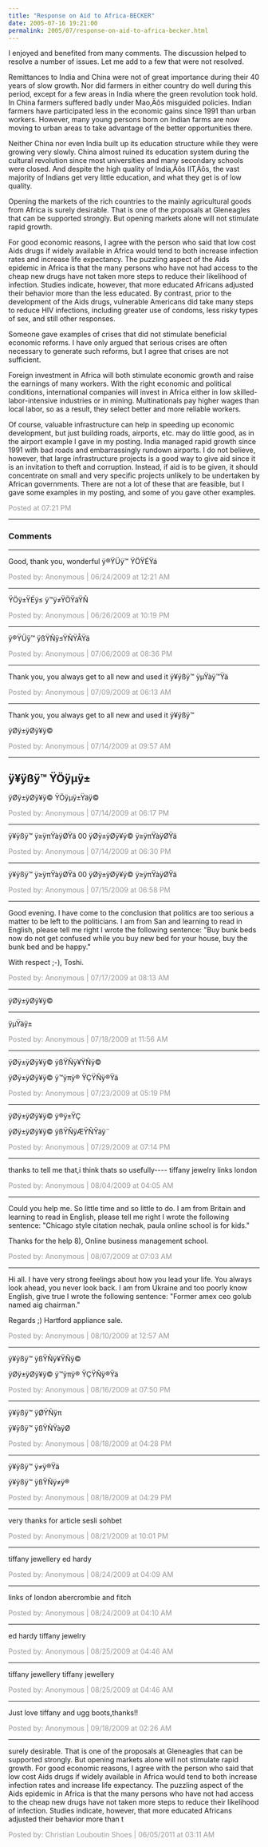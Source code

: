 ```yaml
---
title: "Response on Aid to Africa-BECKER"
date: 2005-07-16 19:21:00
permalink: 2005/07/response-on-aid-to-africa-becker.html
---
```

I enjoyed and benefited from many comments. The discussion helped to resolve a number of issues. Let me add to a few that were not resolved.

Remittances to India and China were not of great importance during their 40 years of slow growth. Nor did farmers in either country do well during this period, except for a few areas in India where the green revolution took hold. In China farmers suffered badly under Mao‚Äôs misguided policies. Indian farmers have participated less in the economic gains since 1991 than urban workers. However, many young persons born on Indian farms are now moving to urban areas to take advantage of the better opportunities there.

Neither China nor even India built up its education structure while they were growing very slowly. China almost ruined its education system during the cultural revolution since most universities and many secondary schools were closed. And despite the high quality of India‚Äôs IIT‚Äôs, the vast majority of Indians get very little education, and what they get is of low quality.

Opening the markets of the rich countries to the mainly agricultural goods from Africa is surely desirable. That is one of the proposals at Gleneagles that can be supported strongly. But opening markets alone will not stimulate rapid growth.  

For good economic reasons, I agree with the person who said that low cost Aids drugs if widely available in Africa would tend to both increase infection rates and increase life expectancy. The puzzling aspect of the Aids epidemic in Africa is that the many persons who have not had access to the cheap new drugs have not taken more steps to reduce their likelihood of infection. Studies indicate, however, that more educated Africans adjusted their behavior more than the less educated. By contrast, prior to the development of the Aids drugs, vulnerable Americans did take many steps to reduce HIV infections, including greater use of condoms, less risky types of sex, and still other responses.

Someone gave examples of crises that did not stimulate beneficial economic reforms. I have only argued that serious crises are often necessary to generate such reforms, but I agree that crises are not sufficient.

Foreign investment in Africa will both stimulate economic growth and raise the earnings of many workers. With the right economic and political conditions, international companies will invest in Africa either in low skilled-labor-intensive industries or in mining. Multinationals pay higher wages than local labor, so as a result, they select better and more reliable workers.

Of course, valuable infrastructure can help in speeding up economic development, but just building roads, airports, etc. may do little good, as in the airport example I gave in my posting. India managed rapid growth since 1991 with bad roads and embarrassingly rundown airports. I do not believe, however, that large infrastructure projects is a good way to give aid since it is an invitation to theft and corruption. Instead, if aid is to be given, it should concentrate on small and very specific projects unlikely to be undertaken by African governments. There are not a lot of these that are feasible, but I gave some examples in my posting, and some of you gave other examples.

<span style="color:#999">Posted at 07:21 PM</span>

<!-- more -->

---

### Comments

---

Good, thank you, wonderful
ÿ®ŸÜÿ™ ŸÖŸÉŸá

<span style="color:#999">Posted by: Anonymous | 06/24/2009 at 12:21 AM</span>

---

ŸÖÿ±ŸÉÿ≤ ÿ™ÿ≠ŸÖŸäŸÑ

<span style="color:#999">Posted by: Anonymous | 06/26/2009 at 10:19 PM</span>

---

ÿ®ŸÜÿ™ ÿßŸÑÿ≤ŸÑŸÅŸä

<span style="color:#999">Posted by: Anonymous | 07/06/2009 at 08:36 PM</span>

---

Thank you, you always get to all new and used it 
ÿ¥ÿßÿ™ ÿµŸàÿ™Ÿä

<span style="color:#999">Posted by: Anonymous | 07/09/2009 at 06:13 AM</span>

---

Thank you, you always get to all new and used it 
ÿ¥ÿßÿ™ 

ÿØÿ±ÿØÿ¥ÿ©

<span style="color:#999">Posted by: Anonymous | 07/14/2009 at 09:57 AM</span>

---

ÿ¥ÿßÿ™ ŸÖÿµÿ±
--
ÿØÿ±ÿØÿ¥ÿ© ŸÖÿµÿ±Ÿäÿ©

<span style="color:#999">Posted by: Anonymous | 07/14/2009 at 06:17 PM</span>

---

ÿ¥ÿßÿ™ ÿ≥ÿπŸàÿØŸä
00
ÿØÿ±ÿØÿ¥ÿ© ÿ≥ÿπŸàÿØŸä

<span style="color:#999">Posted by: Anonymous | 07/14/2009 at 06:30 PM</span>

---

ÿ¥ÿßÿ™ ÿ≥ÿπŸàÿØŸä
00
ÿØÿ±ÿØÿ¥ÿ© ÿ≥ÿπŸàÿØŸä

<span style="color:#999">Posted by: Anonymous | 07/15/2009 at 06:58 PM</span>

---

Good evening. I have come to the conclusion that politics are too serious a matter to be left to the politicians.
I am from San and learning to read in English, please tell me right I wrote the following sentence: "Buy bunk beds now do not get confused while you buy new bed for your house, buy the bunk bed and be happy."

With respect ;-), Toshi.

<span style="color:#999">Posted by: Anonymous | 07/17/2009 at 08:13 AM</span>

---

ÿØÿ±ÿØÿ¥ÿ©
___
ÿµŸàÿ±

<span style="color:#999">Posted by: Anonymous | 07/18/2009 at 11:56 AM</span>

---

ÿØÿ±ÿØÿ¥ÿ© ÿßŸÑÿ¥ŸÑÿ© 


ÿØÿ±ÿØÿ¥ÿ© ÿ™ÿπÿ® ŸÇŸÑÿ®Ÿä

<span style="color:#999">Posted by: Anonymous | 07/23/2009 at 05:19 PM</span>

---

ÿØÿ±ÿØÿ¥ÿ© ÿ®ÿ±ŸÇ 


ÿØÿ±ÿØÿ¥ÿ© ÿßŸÑÿÆŸÑŸäÿ¨

<span style="color:#999">Posted by: Anonymous | 07/29/2009 at 07:14 PM</span>

---

thanks to tell me that,i think thats so usefully----
tiffany jewelry 
links london

<span style="color:#999">Posted by: Anonymous | 08/04/2009 at 04:05 AM</span>

---

Could you help me. So little time and so little to do.
I am from Britain and learning to read in English, please tell me right I wrote the following sentence: "Chicago style citation nechak, paula online school is for kids."

Thanks for the help 8), Online business management school.

<span style="color:#999">Posted by: Anonymous | 08/07/2009 at 07:03 AM</span>

---

Hi all. I have very strong feelings about how you lead your life. You always look ahead, you never look back.
I am from Ukraine and too poorly know English, give true I wrote the following sentence: "Former amex ceo golub named aig chairman."

Regards ;) Hartford appliance sale.

<span style="color:#999">Posted by: Anonymous | 08/10/2009 at 12:57 AM</span>

---

ÿ¥ÿßÿ™ ÿßŸÑÿ¥ŸÑÿ© 


ÿØÿ±ÿØÿ¥ÿ© ÿ™ÿπÿ® ŸÇŸÑÿ®Ÿä

<span style="color:#999">Posted by: Anonymous | 08/16/2009 at 07:50 PM</span>

---

ÿ¥ÿßÿ™ ÿØŸÑÿπ 


ÿ¥ÿßÿ™ ÿßŸÑŸàÿØ

<span style="color:#999">Posted by: Anonymous | 08/18/2009 at 04:28 PM</span>

---

ÿ¥ÿßÿ™ ÿ≠ÿ®Ÿä 


ÿ¥ÿßÿ™ ÿßŸÑÿ≠ÿ®

<span style="color:#999">Posted by: Anonymous | 08/18/2009 at 04:29 PM</span>

---

very thanks for article  sesli sohbet

<span style="color:#999">Posted by: Anonymous | 08/21/2009 at 10:01 PM</span>

---

tiffany jewellery
ed hardy

<span style="color:#999">Posted by: Anonymous | 08/24/2009 at 04:09 AM</span>

---

links of london
abercrombie and fitch

<span style="color:#999">Posted by: Anonymous | 08/24/2009 at 04:10 AM</span>

---

ed hardy
tiffany jewelry

<span style="color:#999">Posted by: Anonymous | 08/25/2009 at 04:46 AM</span>

---

tiffany jewellery
tiffany jewellery

<span style="color:#999">Posted by: Anonymous | 08/25/2009 at 04:46 AM</span>

---

Just love tiffany  and ugg boots,thanks!!

<span style="color:#999">Posted by: Anonymous | 09/18/2009 at 02:26 AM</span>

---

 surely desirable. That is one of the proposals at Gleneagles that can be supported strongly. But opening markets alone will not stimulate rapid growth. For good economic reasons, I agree with the person who said that low cost Aids drugs if widely available in Africa would tend to both increase infection rates and increase life expectancy. The puzzling aspect of the Aids epidemic in Africa is that the many persons who have not had access to the cheap new drugs have not taken more steps to reduce their likelihood of infection. Studies indicate, however, that more educated Africans adjusted their behavior more than t

<span style="color:#999">Posted by: Christian Louboutin Shoes  | 06/05/2011 at 03:11 AM</span>